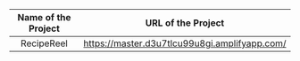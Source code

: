


|             Name of the Project               |                            URL of the Project                          | 
|                    :---:                      |                                 :---:                                  |
|   RecipeReel |             https://master.d3u7tlcu99u8gi.amplifyapp.com/     |     


